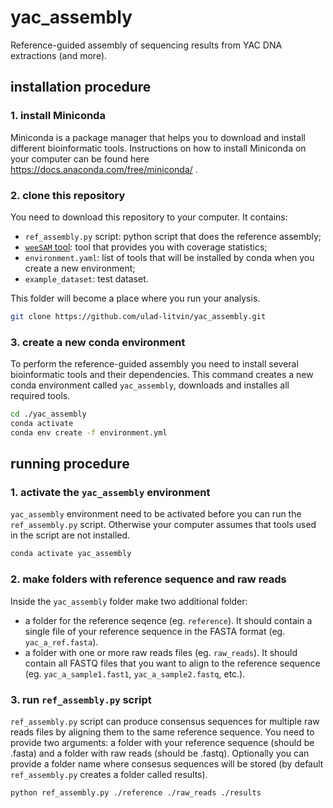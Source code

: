 # yac_assembly
Reference-guided assembly of sequencing results from YAC DNA extractions (and more).

## installation procedure

### 1. install Miniconda

Miniconda is a package manager that helps you to download and install different bioinformatic tools.
Instructions on how to install Miniconda on your computer can be found here https://docs.anaconda.com/free/miniconda/ .

### 2. clone this repository

You need to download this repository to your computer. It contains:
- `ref_assembly.py` script: python script that does the reference assembly;
- [`weeSAM` tool](https://github.com/centre-for-virus-research/weeSAM): tool that provides you with coverage statistics;
- `environment.yaml`: list of tools that will be installed by conda when you create a new environment;
- `example_dataset`: test dataset.

This folder will become a place where you run your analysis.

```bash
git clone https://github.com/ulad-litvin/yac_assembly.git
```

### 3. create a new conda environment

To perform the reference-guided assembly you need to install several bioinformatic tools and their dependencies.
This command creates a new conda environment called `yac_assembly`, downloads and installes all required tools.

```bash
cd ./yac_assembly
conda activate
conda env create -f environment.yml
```

## running procedure

### 1. activate the `yac_assembly` environment

`yac_assembly` environment need to be activated before you can run the `ref_assembly.py` script.
Otherwise your computer assumes that tools used in the script are not installed.

```bash
conda activate yac_assembly
```

### 2. make folders with reference sequence and raw reads

Inside the `yac_assembly` folder make two additional folder:
- a folder for the reference seqence (eg. `reference`). It should contain a single file of your reference sequence in the FASTA format (eg. `yac_a_ref.fasta`).
- a folder with one or more raw reads files (eg. `raw_reads`). It should contain all FASTQ files that you want to align to the reference sequence (eg. `yac_a_sample1.fast1`, `yac_a_sample2.fastq`, etc.).

### 3. run `ref_assembly.py` script

`ref_assembly.py` script can produce consensus sequences for multiple raw reads files by aligning them to the same reference sequence.
You need to provide two arguments: a folder with your reference sequence (should be .fasta) and a folder with raw reads (should be .fastq).
Optionally you can provide a folder name where consesus sequences will be stored (by default `ref_assembly.py` creates a folder called results).

```bash
python ref_assembly.py ./reference ./raw_reads ./results
```
